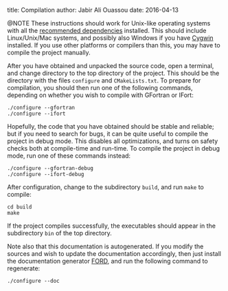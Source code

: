 title:  Compilation
author: Jabir Ali Ouassou
date:   2016-04-13



@NOTE
  These instructions should work for Unix-like operating systems with all the [recommended
  dependencies](01-dependencies.html) installed. This should include Linux/Unix/Mac systems,
  and possibly also Windows if you have [Cygwin](https://www.cygwin.com/) installed. If you
  use other platforms or compilers than this, you may have to compile the project manually.

After you have obtained and unpacked the source code, open a terminal, and change
directory to the top directory of the project. This should be the directory with
the files `configure` and `CMakeLists.txt`. To prepare for compilation, you should
then run one of the following commands, depending on whether you wish to compile 
with GFortran or IFort:

    ./configure --gfortran
    ./configure --ifort

Hopefully, the code that you have obtained should be stable and reliable; but if you
need to search for bugs, it can be quite useful to compile the project in debug mode.
This disables all optimizations, and turns on safety checks both at compile-time and
run-time. To compile the project in debug mode, run one of these commands instead:

    ./configure --gfortran-debug
    ./configure --ifort-debug

After configuration, change to the subdirectory `build`, and run `make` to compile:

    cd build
    make

If the project compiles successfully, the executables should appear in the subdirectory
`bin` of the top directory. 

Note also that this documentation is autogenerated. If you modify the sources and wish
to update the documentation accordingly, then just install the documentation generator
[FORD](https://github.com/cmacmackin/ford), and run the following command to regenerate:

    ./configure --doc

